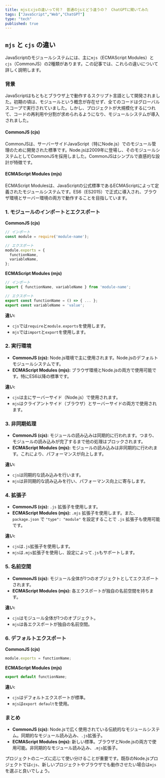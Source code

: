 ```yaml
---
title: mjsとcjsの違いって何？　普通のjsとどう違うの？　ChatGPTに聞いてみた
tags: ["JavaScript","Web","ChatGPT"]
type: "tech"
published: true
---
```


## `mjs` と `cjs` の違い

JavaScriptのモジュールシステムには、主に`mjs`（ECMAScript Modules）と`cjs`（CommonJS）の2種類があります。この記事では、これらの違いについて詳しく説明します。

### 背景

JavaScriptはもともとブラウザ上で動作するスクリプト言語として開発されました。初期の頃は、モジュールという概念が存在せず、全てのコードはグローバルスコープで実行されていました。しかし、プロジェクトが大規模化するにつれて、コードの再利用や分割が求められるようになり、モジュールシステムが導入されました。

#### CommonJS (cjs)
CommonJSは、サーバーサイドJavaScript（特にNode.js）でのモジュール管理のために開発された標準です。Node.jsは2009年に登場し、そのモジュールシステムとしてCommonJSを採用しました。CommonJSはシンプルで直感的な設計が特徴です。

#### ECMAScript Modules (mjs)
ECMAScript Modulesは、JavaScriptの公式標準であるECMAScriptによって定義されたモジュールシステムです。ES6（ES2015）で正式に導入され、ブラウザ環境とサーバー環境の両方で動作することを目指しています。

### 1. モジュールのインポートとエクスポート

**CommonJS (cjs)**
```javascript
// インポート
const module = require('module-name');

// エクスポート
module.exports = {
  functionName,
  variableName,
};
```

**ECMAScript Modules (mjs)**
```javascript
// インポート
import { functionName, variableName } from 'module-name';

// エクスポート
export const functionName = () => { ... };
export const variableName = 'value';
```

**違い:**
- `cjs`では`require`と`module.exports`を使用します。
- `mjs`では`import`と`export`を使用します。

### 2. 実行環境

- **CommonJS (cjs):** Node.js環境で主に使用されます。Node.jsのデフォルトモジュールシステムです。
- **ECMAScript Modules (mjs):** ブラウザ環境とNode.jsの両方で使用可能です。特にES6以降の標準です。

**違い:**
- `cjs`は主にサーバーサイド（Node.js）で使用されます。
- `mjs`はクライアントサイド（ブラウザ）とサーバーサイドの両方で使用されます。

### 3. 非同期処理

- **CommonJS (cjs):** モジュールの読み込みは同期的に行われます。つまり、モジュールの読み込みが完了するまで他の処理はブロックされます。
- **ECMAScript Modules (mjs):** モジュールの読み込みは非同期的に行われます。これにより、パフォーマンスが向上します。

**違い:**
- `cjs`は同期的な読み込みを行います。
- `mjs`は非同期的な読み込みを行い、パフォーマンス向上に寄与します。

### 4. 拡張子

- **CommonJS (cjs):** `.js` 拡張子を使用します。
- **ECMAScript Modules (mjs):** `.mjs` 拡張子を使用します。また、`package.json` で `"type": "module"` を設定することで `.js` 拡張子も使用可能です。

**違い:**
- `cjs`は`.js`拡張子を使用します。
- `mjs`は`.mjs`拡張子を使用し、設定によって`.js`もサポートします。

### 5. 名前空間

- **CommonJS (cjs):** モジュール全体が1つのオブジェクトとしてエクスポートされます。
- **ECMAScript Modules (mjs):** 各エクスポートが独自の名前空間を持ちます。

**違い:**
- `cjs`はモジュール全体が1つのオブジェクト。
- `mjs`は各エクスポートが独自の名前空間。

### 6. デフォルトエクスポート

**CommonJS (cjs)**
```javascript
module.exports = functionName;
```

**ECMAScript Modules (mjs)**
```javascript
export default functionName;
```

**違い:**
- `cjs`はデフォルトエクスポートが標準。
- `mjs`は`export default`を使用。

### まとめ

- **CommonJS (cjs):** Node.jsで広く使用されている伝統的なモジュールシステム。同期的なモジュール読み込み、`.js`拡張子。
- **ECMAScript Modules (mjs):** 新しい標準。ブラウザとNode.jsの両方で使用可能。非同期的なモジュール読み込み、`.mjs`拡張子。

プロジェクトのニーズに応じて使い分けることが重要です。既存のNode.jsプロジェクトでは`cjs`、新しいプロジェクトやブラウザでも動作させたい場合は`mjs`を選ぶと良いでしょう。

